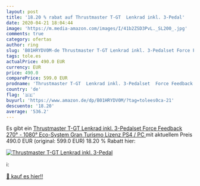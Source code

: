 ```yaml
---
layout: post
title: '18.20 % rabat auf Thrustmaster T-GT  Lenkrad inkl. 3-Pedal'
date: 2020-04-21 18:04:44
image: 'https://m.media-amazon.com/images/I/41b2ZSD3PvL._SL200_.jpg'
comments: true
category: ofertas
author: ring
slug: 'B01HRYDV0M-de Thrustmaster T-GT Lenkrad inkl. 3-Pedalset Force Feedback...'
tags: tole.es
actualPrice: 490.0 EUR
currency: EUR
price: 490.0
comparePrice: 599.0 EUR
prodname: 'Thrustmaster T-GT  Lenkrad inkl. 3-Pedalset  Force Feedback  270° - 1080°  Eco-System  Gran Turismo Lizenz  PS4 / PC '
country: 'de'
flag: '🇩🇪'
buyurl: 'https://www.amazon.de/dp/B01HRYDV0M/?tag=tolees0ca-21'
descuento: '18.20'
average: '536.2'
---
```


Es gibt ein [Thrustmaster T-GT  Lenkrad inkl. 3-Pedalset  Force Feedback  270° - 1080°  Eco-System  Gran Turismo Lizenz  PS4 / PC ](https://www.amazon.de/dp/B01HRYDV0M/?tag=tolees0ca-21) mit aktuellem Preis 490.0 EUR (original: 599.0 EUR) 18.20 % Rabatt hier:

[![Thrustmaster T-GT  Lenkrad inkl. 3-Pedal](https://m.media-amazon.com/images/I/41b2ZSD3PvL._SL200_.jpg)](https://www.amazon.de/dp/B01HRYDV0M/?tag=tolees0ca-21)

ℹ️:


[🛒 kauf es hier!!](https://www.amazon.de/dp/B01HRYDV0M/?tag=tolees0ca-21)
